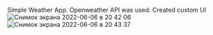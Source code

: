 Simple Weather App. 
Openweather API was used.
Created custom UI
![Снимок экрана 2022-06-06 в 20 42 06](https://user-images.githubusercontent.com/106685246/172201645-b715adbb-fa33-407b-9ddc-9620fa65e600.png)
![Снимок экрана 2022-06-06 в 20 43 37](https://user-images.githubusercontent.com/106685246/172201686-de0c2ad2-63b8-46ce-aea2-ec993e9b5860.png)
